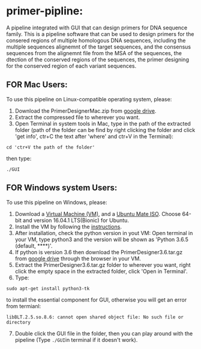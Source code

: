 # primer-pipline:
A pipeline integrated with GUI that can design primers for DNA sequence family.
This is a pipeline software that can be used to design primers for the consered regions of multiple homologous DNA sequences, including the multiple sequences alignemnt of the target sequences, and the consensus sequences from the alignemnt file from the MSA of the sequences, the dtection of the conserved regions of the sequences, the primer designing for the conserved region of each variant sequences. 

## FOR Mac Users:
  To use this pipeline on Linux-compatible operating system, please:
1. Download the PrimerDesignerMac.zip from [google drive](https://drive.google.com/file/d/1yr9P42LWtQzBEJhiK7NDN9j9XCU9lw_m/view?usp=sharing). 
2. Extract the compressed file to wherever you want.
3. Open Terminal in system tools in Mac, type in the path of the extracted folder (path of the folder can be find by right clicking the folder and click 'get info', ctr+C the text after 'where' and ctr+V in the Terminal):
```
cd 'ctr+V the path of the folder'
```
then type:

```
./GUI
```

## FOR Windows system Users:
To use this pipeline on Windows, please:
1. Download a [Virtual Machine (VM)](https://www.virtualbox.org/), and a [Ubuntu Mate ISO](https://ubuntu-mate.org/download/). Choose 64-bit and version 16.04.1 LTS(Bionic) for Ubuntu.
2. Install the VM by following the [instructions](http://www.psychocats.net/ubuntu/virtualbox).
3. After installation, check the python version in yout VM: Open terminal in your VM, type python3 and the version will be shown as 'Python 3.6.5 (default, ****)'.
4. If python is version 3.6 then download the PrimerDesigner3.6.tar.gz from [google drive](https://drive.google.com/file/d/1lrlB-Z-b0S30iQqTkxcwuZyqAPWR8W0d/view?usp=sharing) through the browser in your VM.
5. Extract the PrimerDesigner3.6.tar.gz folder to wherever you want, right click the empty space in the extracted folder, click 'Open in Terminal'.
6. Type: 
```
sudo apt-get install python3-tk
```
to install the essential component for GUI, otherwise you will get an error from termianl: 
```
libBLT.2.5.so.8.6: cannot open shared object file: No such file or directory
```
7. Double click the GUI file in the folder, then you can play around with the pipeline (Type ``` ./GUI ```in terminal if it doesn't work).
